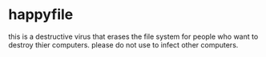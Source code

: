 # happyfile
this is a destructive virus that erases the file system for people who want to destroy thier computers. please do not use to infect other computers.
